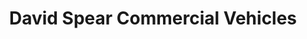 ---
title: "David Spear Commercial Vehicles"
url: /tredegar/david-spear-commercial-vehicles/
shop: Autohaus
---